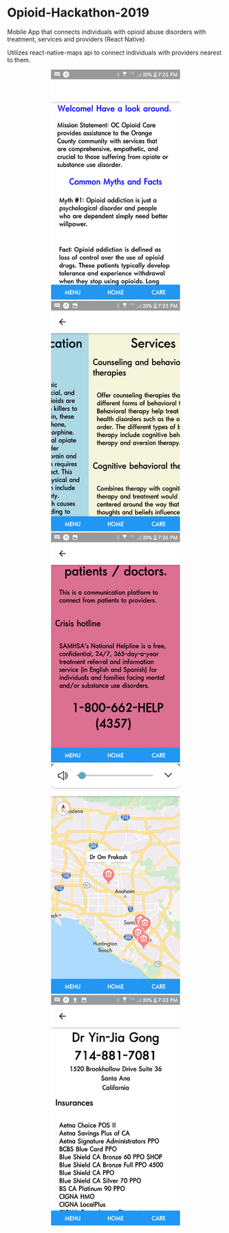 # Opioid-Hackathon-2019
Mobile App that connects individuals with opioid abuse disorders with treatment, services and providers
(React Native)

Utilizes react-native-maps api to connect individuals with providers nearest to them. 
<p align="center">
  <img src="/assets/s1.png" width="300" title="hover text">
  <img src="/assets/s3.png" width="300" title="hover text">
  <img src="/assets/s4.png" width="300" title="hover text">
  <img src="/assets/s2.png" width="300" title="hover text">
  <img src="/assets/s5.png" width="300" title="hover text">
</p>
